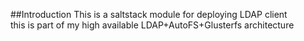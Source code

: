 ##Introduction
This is a saltstack module for deploying LDAP client   
this is part of my high available LDAP+AutoFS+Glusterfs architecture  


